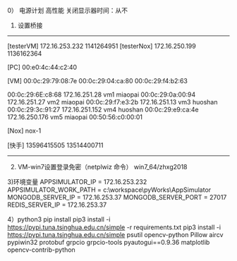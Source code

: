 0） 电源计划 
 高性能
 关闭显示器时间：从不

1) 设置桥接
-----------------------------------------
[testerVM]    172.16.253.232    1141264951
[testerNox]   172.16.250.199    1136162364

[PC]
00:e0:4c:44:c2:40

[VM]
00:0c:29:79:08:7e
00:0c:29:04:ca:80
00:0c:29:f4:b2:63

00:0c:29:6E:c8:68   172.16.251.28   vm1     miaopai
00:0c:29:0a:00:94   172.16.251.27   vm2     miaopai
00:0c:29:f7:e3:2b   172.16.251.13   vm3     huoshan
00:0c:29:3c:91:27   172.16.251.152  vm4     huoshan
00:0c:29:e9:ca:4e   172.16.250.176  vm5     miaopai
00:50:56:c0:00:01

[Nox]
nox-1 

[快手]
13596415505
13514400711

------------------------------------------

2) VM-win7设置登录免密（netplwiz 命令）
win7_64/zhxg2018

3)环境变量
APPSIMULATOR_IP = 172.16.253.232
APPSIMULATOR_WORK_PATH = c:\workspace\pyWorks\AppSimulator
MONGODB_SERVER_IP = 172.16.253.37
MONGODB_SERVER_PORT = 27017
REDIS_SERVER_IP = 172.16.253.37

4）python3 pip install
pip3 install -i https://pypi.tuna.tsinghua.edu.cn/simple -r requirements.txt
pip3 install -i https://pypi.tuna.tsinghua.edu.cn/simple psutil opencv-python Pillow aircv pypiwin32 protobuf grpcio grpcio-tools pyautogui==0.9.36 matplotlib opencv-contrib-python